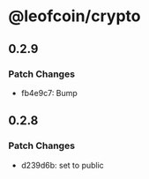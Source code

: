 # @leofcoin/crypto

## 0.2.9

### Patch Changes

- fb4e9c7: Bump

## 0.2.8

### Patch Changes

- d239d6b: set to public
